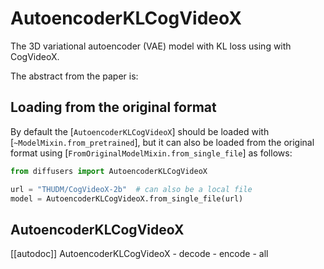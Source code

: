 <!--Copyright 2024 The The CogVideoX team, Tsinghua University & ZhipuAI and The HuggingFace Team. All rights reserved.

Licensed under the Apache License, Version 2.0 (the "License"); you may not use this file except in compliance with
the License. You may obtain a copy of the License at

http://www.apache.org/licenses/LICENSE-2.0

Unless required by applicable law or agreed to in writing, software distributed under the License is distributed on
an "AS IS" BASIS, WITHOUT WARRANTIES OR CONDITIONS OF ANY KIND, either express or implied. See the License for the
specific language governing permissions and limitations under the License.
-->

# AutoencoderKLCogVideoX

The 3D variational autoencoder (VAE) model with KL loss using with CogVideoX.

The abstract from the paper is:


## Loading from the original format

By default the [`AutoencoderKLCogVideoX`] should be loaded with [`~ModelMixin.from_pretrained`], but it can also be loaded
from the original format using [`FromOriginalModelMixin.from_single_file`] as follows:

```py
from diffusers import AutoencoderKLCogVideoX

url = "THUDM/CogVideoX-2b"  # can also be a local file
model = AutoencoderKLCogVideoX.from_single_file(url)
```

## AutoencoderKLCogVideoX

[[autodoc]] AutoencoderKLCogVideoX
    - decode
    - encode
    - all
